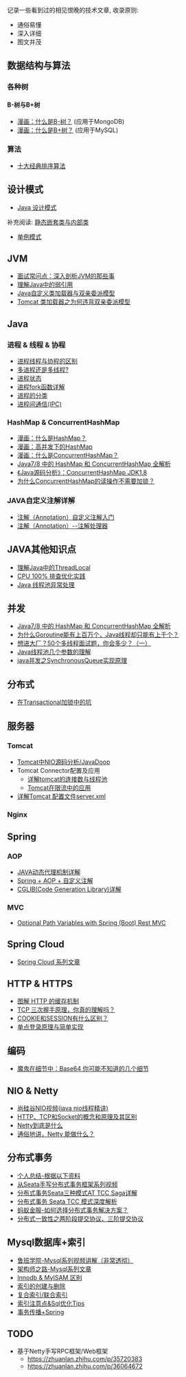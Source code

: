 记录一些看到过的相见恨晚的技术文章, 收录原则: 
- 通俗易懂
- 深入详细
- 图文并茂

## 数据结构与算法
### 各种树
#### B-树与B+树
+ [漫画：什么是B-树？](https://mp.weixin.qq.com/s?__biz=MzIxMjE5MTE1Nw==&mid=2653190965&idx=1&sn=53f78fa037386f85531832cd5322d2a0&chksm=8c9909efbbee80f90512f0c36356c31cc74c388c46388dc2317d43c8f8597298f233ca9c29e9&scene=21#wechat_redirect) (应用于MongoDB)
+ [漫画：什么是B+树？](https://mp.weixin.qq.com/s?__biz=MzIxMjE5MTE1Nw==&mid=2653191027&idx=1&sn=4ba22e3ec8bd149f69fc0aba72e4347e&chksm=8c9909a9bbee80bfa1d8497ff0525df130414c1731b5aa5287bf16ea1cf86c8d8e6f20782184&scene=21#wechat_redirect) (应用于MySQL)

### 算法
+ [十大经典排序算法](https://github.com/xiatianhappy666/fantastic-blogs/blob/master/doc/Algorithm/Sorting.md)

## 设计模式

+ [Java 设计模式](https://www.javadoop.com/post/design-pattern#%E5%88%9B%E5%BB%BA%E5%9E%8B%E6%A8%A1%E5%BC%8F) 

补充阅读: [静态嵌套类与内部类](https://blog.csdn.net/a327369238/article/details/52780442)

+ [单例模式](https://mp.weixin.qq.com/s?__biz=MzIxMjE5MTE1Nw==&mid=2653192251&idx=2&sn=4acce2985ab4fcc908235891c9213628&chksm=8c99f2e1bbee7bf7f64132bb58d3023f79b3c11fe2043dcd29fe07f4ddb5b3c7d375252d8555&scene=21#wechat_redirect)

## JVM
+ [面试常问点：深入剖析JVM的那些事](https://mp.weixin.qq.com/s?__biz=MzI2OTQxMTM4OQ==&mid=2247486633&idx=1&sn=07336f531f3977522c457f237a08fe49&chksm=eae1f9fbdd9670ed3f87a1769f4461ca3959c6dc00e35b42a87de6cfa5392d4c2761687354d6#rd)
+ [理解Java中的弱引用](https://droidyue.com/blog/2014/10/12/understanding-weakreference-in-java/)
+ [Java自定义类加载器与双亲委派模型](https://www.cnblogs.com/wxd0108/p/6681618.html)
+ [Tomcat 类加载器之为何违背双亲委派模型](https://blog.csdn.net/qq_38182963/article/details/78660779)



## Java

### 进程 & 线程 & 协程
+ [进程线程与协程的区别](https://github.com/xiatianhappy666/fantastic-blogs/blob/master/doc/ProcessAndThread/DefinitionAndDiff.md)
+ [多进程还是多线程?](https://yq.aliyun.com/articles/500587)
+ [进程状态](http://www.cnblogs.com/zxf98/p/5716296.html)
+ [进程fork函数详解](https://www.bilibili.com/video/av32769980/)
+ [进程的分类](https://blog.csdn.net/zjwson/article/details/53321488)
+ [进程间通信(IPC)](https://www.cnblogs.com/CheeseZH/p/5264465.html)


### HashMap & ConcurrentHashMap
+ [漫画：什么是HashMap？](https://mp.weixin.qq.com/s?__biz=MzIxMjE5MTE1Nw==&mid=2653191907&idx=1&sn=876860c5a9a6710ead5dd8de37403ffc&chksm=8c990c39bbee852f71c9dfc587fd70d10b0eab1cca17123c0a68bf1e16d46d71717712b91509&scene=21#wechat_redirect)
+ [漫画：高并发下的HashMap](https://mp.weixin.qq.com/s?__biz=MzIxMjE5MTE1Nw==&mid=2653192000&idx=1&sn=118cee6d1c67e7b8e4f762af3e61643e&chksm=8c990d9abbee848c739aeaf25893ae4382eca90642f65fc9b8eb76d58d6e7adebe65da03f80d&scene=21#wechat_redirect)
+ [漫画：什么是ConcurrentHashMap？](https://mp.weixin.qq.com/s?__biz=MzIxMjE5MTE1Nw==&mid=2653192083&idx=1&sn=5c4becd5724dd72ad489b9ed466329f5&chksm=8c990d49bbee845f69345e4121888ec967df27988bc66afd984a25331d2f6464a61dc0335a54&scene=21#wechat_redirect)
+ [Java7/8 中的 HashMap 和 ConcurrentHashMap 全解析](https://www.javadoop.com/post/hashmap)
+ [《Java源码分析》：ConcurrentHashMap JDK1.8](https://blog.csdn.net/u010412719/article/details/52145145)
+ [为什么ConcurrentHashMap的读操作不需要加锁？](https://www.jianshu.com/p/fbf6d586f43a)


### JAVA自定义注解详解
+ [注解（Annotation）自定义注解入门](http://www.cnblogs.com/peida/archive/2013/04/24/3036689.html)
+ [注解（Annotation）--注解处理器](https://www.cnblogs.com/peida/archive/2013/04/26/3038503.html)


## JAVA其他知识点
+ [理解Java中的ThreadLocal](https://droidyue.com/blog/2016/03/13/learning-threadlocal-in-java/)
+ [CPU 100% 排查优化实践](https://github.com/xiatianhappy666/fantastic-blogs/blob/master/doc/ProcessAndThread/CPUtroubleShooting.md)
+ [Java 线程池异常处理](https://www.jianshu.com/p/281958d20b04)


## 并发
+ [Java7/8 中的 HashMap 和 ConcurrentHashMap 全解析](https://www.javadoop.com/post/hashmap)
+ [为什么Goroutine能有上百万个，Java线程却只能有上千个？](https://mp.weixin.qq.com/s/v-Q5aOnYVj7l-kMQopkPLA)
+ [想进大厂？50个多线程面试题，你会多少？（一）](https://segmentfault.com/a/1190000013813740#articleHeader21)  
+ [Java线程池几个参数的理解](https://blog.csdn.net/yinkai1205/article/details/47667971)  
+ [java并发之SynchronousQueue实现原理](https://blog.csdn.net/yanyan19880509/article/details/52562039)

## 分布式
+ [在Transactional加锁中的坑](https://blog.52itstyle.com/archives/2952/)

## 服务器

### Tomcat
+ [Tomcat中NIO源码分析/JavaDoop](https://www.javadoop.com/post/tomcat-nio)
+ Tomcat Connector配置及应用
	* [详解tomcat的连接数与线程池](https://www.cnblogs.com/kismetv/p/7806063.html#t23)
	* [Tomcat在限流中的应用](https://blog.52itstyle.com/archives/2982/)
+ [详解Tomcat 配置文件server.xml](http://www.cnblogs.com/kismetv/p/7228274.html#title2-2)

### Nginx


## Spring

### AOP
+ [JAVA动态代理机制详解](http://www.cnblogs.com/xiaoluo501395377/p/3383130.html)
+ [Spring + AOP + 自定义注解](https://blog.csdn.net/qq_27093465/article/details/78800100)
+ [CGLIB(Code Generation Library)详解](https://blog.csdn.net/danchu/article/details/70238002)  
### MVC
+ [Optional Path Variables with Spring (Boot) Rest MVC](https://www.n-k.de/2016/05/optional-path-variables-with-spring-boot-rest-mvc.html)

## Spring Cloud
+ [Spring Cloud 系列文章](http://www.ityouknow.com/spring-cloud.html)

## HTTP & HTTPS
+ [图解 HTTP 的缓存机制](https://mp.weixin.qq.com/s/nh8mLtCne04UIsfj42SJew)
+ [TCP 三次握手原理，你真的理解吗？](https://mp.weixin.qq.com/s/yH3PzGEFopbpA-jw4MythQ)
+ [COOKIE和SESSION有什么区别？](https://www.zhihu.com/question/19786827/answer/28752144)
+ [单点登录原理与简单实现](https://www.cnblogs.com/ywlaker/p/6113927.html)

## 编码
+ [魔鬼在细节中：Base64 你可能不知道的几个细节](https://liudanking.com/sitelog/%E9%AD%94%E9%AC%BC%E5%9C%A8%E7%BB%86%E8%8A%82%E4%B8%AD%EF%BC%9Abase64-%E4%BD%A0%E5%8F%AF%E8%83%BD%E4%B8%8D%E7%9F%A5%E9%81%93%E7%9A%84%E5%87%A0%E4%B8%AA%E7%BB%86%E8%8A%82/?hmsr=toutiao.io&utm_medium=toutiao.io&utm_source=toutiao.io)

## NIO & Netty
+ [尚硅谷NIO视频(java nio线程精讲)](https://www.bilibili.com/video/BV14W411u7ro)
+ [HTTP、TCP和Socket的概念和原理及其区别](https://www.jianshu.com/p/947a2673102a)
+ [Netty到底是什么](https://juejin.im/post/6844903703183360008)
+ [通俗地讲，Netty 能做什么？](https://www.zhihu.com/question/24322387)

## 分布式事务
+ [个人总结-根据以下资料](https://docs.google.com/document/d/1xEyk5HewbMSFE9C8feRsRafnxx5Hw2ysTS11xGWBxZQ/edit?usp=sharing)
+ [从Seata手写分布式事务框架系列视频](https://www.bilibili.com/video/BV1aJ411Y73e?p=1)
+ [分布式事务Seata三种模式AT TCC Saga详解](https://juejin.im/post/6844903913691283469#heading-8)
+ [分布式事务 Seata TCC 模式深度解析](https://mp.weixin.qq.com/s/G9vkficqBSpmtGITgsJPgw)
+ [蚂蚁金服-如何选择分布式事务解决方案？](https://www.jiqizhixin.com/articles/2020-06-01-10)
+ [分布式一致性之两阶段提交协议、三阶提交协议](https://zhuanlan.zhihu.com/p/35616810)

## Mysql数据库+索引
+ [鲁班学院-Mysql系列视频讲解（非常透彻）](https://www.bilibili.com/video/BV18A411E7Eb)
+ [架构师之路-Mysql系列文章](https://github.com/xiatianhappy666/fantastic-blogs/blob/master/doc/DataBase/Mysql_arch_wechat.md)
+ [Innodb & MyISAM 区别](https://github.com/xiatianhappy666/fantastic-blogs/blob/master/doc/DataBase/Innodb&MyISAMDiff.md)
+ [索引的创建与删除](https://github.com/xiatianhappy666/fantastic-blogs/blob/master/doc/DataBase/IndexCRUD.md)
+ [复合索引/联合索引](https://github.com/xiatianhappy666/fantastic-blogs/blob/master/doc/DataBase/CompositeIndex.md)
+ [索引注意点&Sql优化Tips](https://github.com/xiatianhappy666/fantastic-blogs/blob/master/doc/DataBase/IndexRules.md)
+ [事务传播+Spring](https://blog.csdn.net/soonfly/article/details/70305683)


## TODO
- 基于Netty手写RPC框架/Web框架
	- https://zhuanlan.zhihu.com/p/35720383
	- https://zhuanlan.zhihu.com/p/36064672

